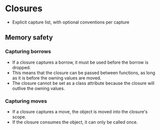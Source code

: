 # Closures
- Explicit capture list, with optional conventions per capture


## Memory safety
### Capturing borrows
- If a closure captures a borrow, it must be used before the borrow is dropped.
- This means that the closure can be passed between functions, as long as it is before the owning values are moved.
- The closure cannot be set as a class attribute because the closure will outlive the owning values.

### Capturing moves
- If a closure captures a move, the object is moved into the closure's scope.
- If the closure consumes the object, it can only be called once.
